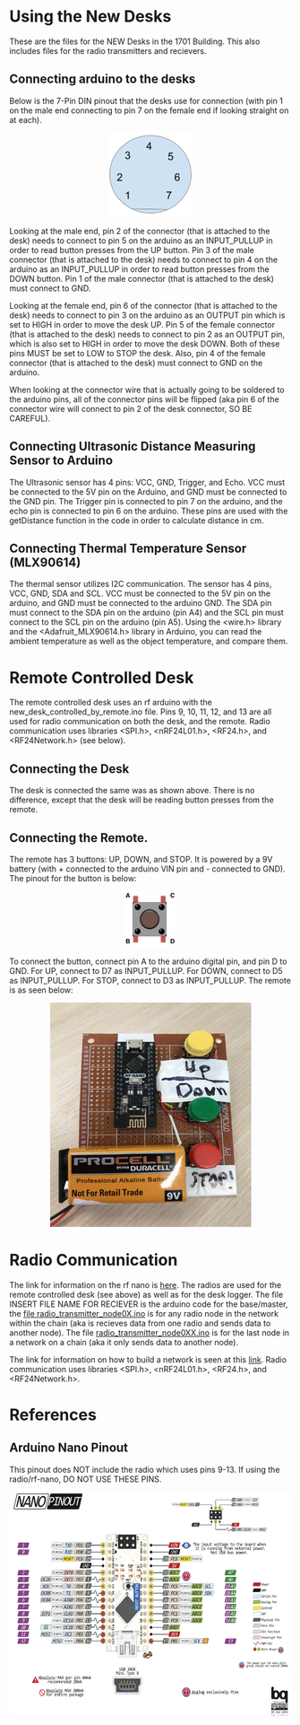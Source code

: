 # Using the New Desks

These are the files for the NEW Desks in the 1701 Building. This also includes files for the radio transmitters and recievers.

## Connecting arduino to the desks

Below is the 7-Pin DIN pinout that the desks use for connection (with pin 1 on the male end connecting to pin 7 on the female end if looking straight on at each).
<p align="center">
  <img src="Images/Screen Shot 2019-08-13 at 2.49.53 PM.png" height="150" title="Desk Connector Pinout">
</p>
Looking at the male end, pin 2 of the connector (that is attached to the desk) needs to connect to pin 5 on the arduino as an INPUT_PULLUP in order to read button presses from the UP button. Pin 3 of the male connector (that is attached to the desk) needs to connect to pin 4 on the arduino as an INPUT_PULLUP in order to read button presses from the DOWN button. Pin 1 of the male connector (that is attached to the desk) must connect to GND. 

Looking at the female end, pin 6 of the connector (that is attached to the desk) needs to connect to pin 3 on the arduino as an OUTPUT pin which is set to HIGH in order to move the desk UP. Pin 5 of the female connector (that is attached to the desk) needs to connect to pin 2 as an OUTPUT pin, which is also set to HIGH in order to move the desk DOWN. Both of these pins MUST be set to LOW to STOP the desk. Also, pin 4 of the female connector (that is attached to the desk) must connect to GND on the arduino.

When looking at the connector wire that is actually going to be soldered to the arduino pins, all of the connector pins will be flipped (aka pin 6 of the connector wire will connect to pin 2 of the desk connector, SO BE CAREFUL).

## Connecting Ultrasonic Distance Measuring Sensor to Arduino

The Ultrasonic sensor has 4 pins: VCC, GND, Trigger, and Echo. VCC must be connected to the 5V pin on the Arduino, and GND must be connected to the GND pin. The Trigger pin is connected to pin 7 on the arduino, and the echo pin is connected to pin 6 on the arduino. These pins are used with the getDistance function in the code in order to calculate distance in cm. 

## Connecting Thermal Temperature Sensor (MLX90614)

The thermal sensor utilizes I2C communication. The sensor has 4 pins, VCC, GND, SDA and SCL. VCC must be connected to the 5V pin on the arduino, and GND must be connected to the arduino GND. The SDA pin must connect to the SDA pin on the arduino (pin A4) and the SCL pin must connect to the SCL pin on the arduino (pin A5). Using the <wire.h> library and the <Adafruit_MLX90614.h> library in Arduino, you can read the ambient temperature as well as the object temperature, and compare them.

# Remote Controlled Desk

The remote controlled desk uses an rf arduino with the new_desk_controlled_by_remote.ino file. Pins 9, 10, 11, 12, and 13 are all used for radio communication on both the desk, and the remote. Radio communication uses libraries <SPI.h>, <nRF24L01.h>, <RF24.h>, and <RF24Network.h> (see below).

## Connecting the Desk

The desk is connected the same was as shown above. There is no difference, except that the desk will be reading button presses from the remote.

## Connecting the Remote.

The remote has 3 buttons: UP, DOWN, and STOP. It is powered by a 9V battery (with + connected to the arduino VIN pin and - connected to GND). The pinout for the button is below:
<p align="center">
  <img src="Images/Arduino_Button.png" height="100" title="Button Pinout">
</p>
To connect the button, connect pin A to the arduino digital pin, and pin D to GND. For UP, connect to D7 as INPUT_PULLUP. For DOWN, connect to D5 as INPUT_PULLUP. For STOP, connect to D3 as INPUT_PULLUP. The remote is as seen below:

<p align="center">
  <img src="Images/Remote_controller.png" height="400" title="Remote Controller">
</p>

# Radio Communication

The link for information on the rf nano is [here](https://github.com/keywish/keywish-nano-plus/tree/master/RF-Nano "RF-Nano Information"). The radios are used for the remote controlled desk (see above) as well as for the desk logger. The file INSERT FILE NAME FOR RECIEVER is the arduino code for the base/master, the [file radio_transmitter_node0X.ino](/radio_transmitter_node0X.ino "Radio Transmitter 0X File") is for any radio node in the network within the chain (aka is recieves data from one radio and sends data to another node). The file [radio_transmitter_node0XX.ino](/radio_transmitter_node0XX.ino "Radio Transmitter 0XX File") is for the last node in a network on a chain (aka it only sends data to another node). 


The link for information on how to build a network is seen at this [link](https://howtomechatronics.com/tutorials/arduino/how-to-build-an-arduino-wireless-network-with-multiple-nrf24l01-modules/ "RF-Nano Radio Communication Information"). Radio communication uses libraries <SPI.h>, <nRF24L01.h>, <RF24.h>, and <RF24Network.h>.

# References

## Arduino Nano Pinout

This pinout does NOT include the radio which uses pins 9-13. If using the radio/rf-nano, DO NOT USE THESE PINS. 
<p align="center">
  <img src="Images/Arduino-Nano-Pinout.png" height="400" title="Arduino Nano Pinout">
</p>
